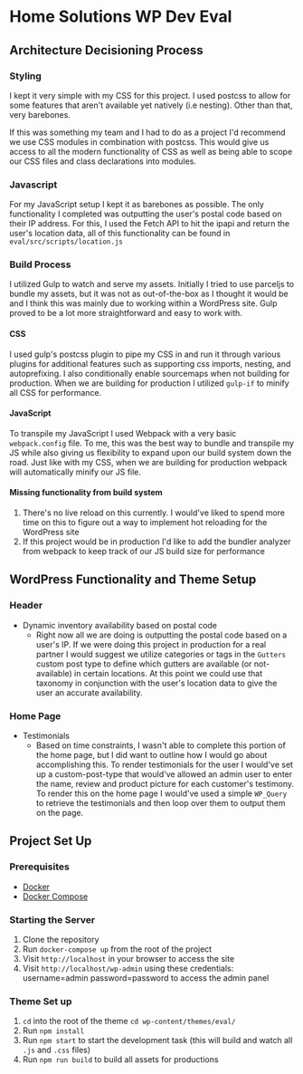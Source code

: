 # Home Solutions WP Dev Eval

## Architecture Decisioning Process

### Styling
I kept it very simple with my CSS for this project. I used postcss to allow for some features that aren't available yet natively (i.e nesting). Other than that, very barebones.

If this was something my team and I had to do as a project I'd recommend we use CSS modules in combination with postcss. This would give us access to all the modern functionality of CSS as well as being able to scope our CSS files and class declarations into modules. 

### Javascript
For my JavaScript setup I kept it as barebones as possible. The only functionality I completed was outputting the user's postal code based on their IP address. For this, I used the Fetch API to hit the ipapi and return the user's location data, all of this functionality can be found in `eval/src/scripts/location.js`

### Build Process
I utilized Gulp to watch and serve my assets. Initially I tried to use parceljs to bundle my assets, but it was not as out-of-the-box as I thought it would be and I think this was mainly due to working within a WordPress site. Gulp proved to be a lot more straightforward and easy to work with.

#### CSS
I used gulp's postcss plugin to pipe my CSS in and run it through various plugins for additional features such as supporting css imports, nesting, and autoprefixing. I also conditionally enable sourcemaps when not building for production. When we are building for production I utilized `gulp-if` to minify all CSS for performance.

#### JavaScript
To transpile my JavaScript I used Webpack with a very basic `webpack.config` file. To me, this was the best way to bundle and transpile my JS while also giving us flexibility to expand upon our build system down the road. Just like with my CSS, when we are building for production webpack will automatically minify our JS file.


#### Missing functionality from build system
1. There's no live reload on this currently. I would've liked to spend more time on this to figure out a way to implement hot reloading for the WordPress site
2. If this project would be in production I'd like to add the bundler analyzer from webpack to keep track of our JS build size for performance

## WordPress Functionality and Theme Setup

### Header
* Dynamic inventory availability based on postal code
    * Right now all we are doing is outputting the postal code based on a user's IP. If we were doing this project in production for a real partner I would suggest we utilize categories or tags in the `Gutters` custom post type to define which gutters are available (or not-available) in certain locations. At this point we could use that taxonomy in conjunction with the user's location data to give the user an accurate availability.

### Home Page
* Testimonials 
  * Based on time constraints, I wasn't able to complete this portion of the home page, but I did want to outline how I would go about accomplishing this. To render testimonials for the user I would've set up a custom-post-type that would've allowed an admin user to enter the name, review and product picture for each customer's testimony. To render this on the home page I would've used a simple `WP_Query` to retrieve the testimonials and then loop over them to output them on the page.

## Project Set Up

### Prerequisites
- [Docker](https://www.docker.com/get-started)
- [Docker Compose](https://docs.docker.com/compose/install/)

### Starting the Server
1. Clone the repository
2. Run `docker-compose up` from the root of the project
3. Visit `http://localhost` in your browser to access the site
4. Visit `http://localhost/wp-admin` using these credentials: username=admin password=password to access the admin panel

### Theme Set up
1. `cd` into the root of the theme `cd wp-content/themes/eval/`
2. Run `npm install`
3. Run `npm start` to start the development task (this will build and watch all `.js` and `.css` files)
4. Run `npm run build` to build all assets for productions



